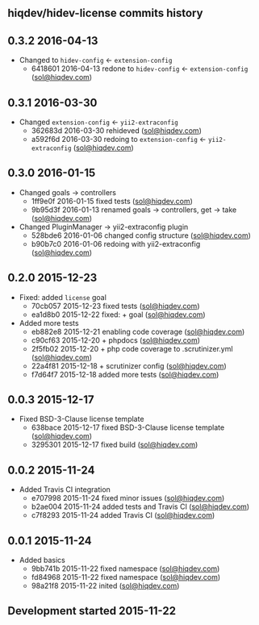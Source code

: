hiqdev/hidev-license commits history
------------------------------------

## 0.3.2 2016-04-13

- Changed to `hidev-config` <- `extension-config`
    - 6418601 2016-04-13 redone to `hidev-config` <- `extension-config` (sol@hiqdev.com)

## 0.3.1 2016-03-30

- Changed `extension-config` <- `yii2-extraconfig`
    - 362683d 2016-03-30 rehideved (sol@hiqdev.com)
    - a592f6d 2016-03-30 redoing to `extension-config` <- `yii2-extraconfig` (sol@hiqdev.com)

## 0.3.0 2016-01-15

- Changed goals -> controllers
    - 1ff9e0f 2016-01-15 fixed tests (sol@hiqdev.com)
    - 9b95d3f 2016-01-13 renamed goals -> controllers, get -> take (sol@hiqdev.com)
- Changed PluginManager -> yii2-extraconfig plugin
    - 528bde6 2016-01-06 changed config structure (sol@hiqdev.com)
    - b90b7c0 2016-01-06 redoing with yii2-extraconfig (sol@hiqdev.com)

## 0.2.0 2015-12-23

- Fixed: added `license` goal
    - 70cb057 2015-12-23 fixed tests (sol@hiqdev.com)
    - ea1d8b0 2015-12-22 fixed: +  goal (sol@hiqdev.com)
- Added more tests
    - eb882e8 2015-12-21 enabling code coverage (sol@hiqdev.com)
    - c90cf63 2015-12-20 + phpdocs (sol@hiqdev.com)
    - 2f5fb02 2015-12-20 + php code coverage to .scrutinizer.yml (sol@hiqdev.com)
    - 22a4f81 2015-12-18 + scrutinizer config (sol@hiqdev.com)
    - f7d64f7 2015-12-18 added more tests (sol@hiqdev.com)

## 0.0.3 2015-12-17

- Fixed BSD-3-Clause license template
    - 638bace 2015-12-17 fixed BSD-3-Clause license template (sol@hiqdev.com)
    - 3295301 2015-12-17 fixed build (sol@hiqdev.com)

## 0.0.2 2015-11-24

- Added Travis CI integration
    - e707998 2015-11-24 fixed minor issues (sol@hiqdev.com)
    - b2ae004 2015-11-24 added tests and Travis CI (sol@hiqdev.com)
    - c7f8293 2015-11-24 added Travis CI (sol@hiqdev.com)

## 0.0.1 2015-11-24

- Added basics
    - 9bb741b 2015-11-22 fixed namespace (sol@hiqdev.com)
    - fd84968 2015-11-22 fixed namespace (sol@hiqdev.com)
    - 98a21f8 2015-11-22 inited (sol@hiqdev.com)

## Development started 2015-11-22

